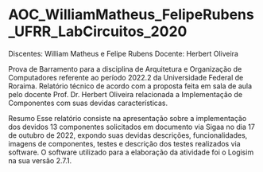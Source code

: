 # AOC_WilliamMatheus_FelipeRubens_UFRR_LabCircuitos_2020
  Discentes: William Matheus e Felipe Rubens
  Docente: Herbert Oliveira
  
  Prova de Barramento para a disciplina de Arquitetura e Organização de Computadores referente ao período 2022.2 da Universidade Federal de Roraima.
  Relatório técnico de acordo com a proposta feita em sala de aula pelo docente Prof. Dr. Herbert Oliveira relacionada a 
Implementação de Componentes com suas devidas características.

  Resumo 
  Esse relatório consiste na apresentação sobre a implementação dos devidos 13 componentes solicitados em documento via Sigaa no dia 17 de outubro de 2022, 
expondo suas devidas descrições, funcionalidades, imagens de componentes, testes e descrição dos testes realizados via software.
  O software utilizado para a elaboração da atividade foi o Logisim na sua versão 2.7.1.

